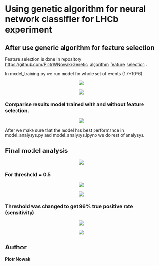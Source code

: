 # Using genetic algorithm for neural network classifier for LHCb experiment

## After use generic algorithm for feature selection
Feature selection is done in repository https://github.com/PiotrWNowak/Genetic_algorithm_feature_selection .

In model_training.py we run model for whole set of events (1.7*10^6).
<p align="center">
  <img src="https://github.com/PiotrWNowak/LHCb_trigger_genetic_algorithm/raw/master/images/Figure_2.png">
</p>

<p align="center">
  <img src="https://github.com/PiotrWNowak/LHCb_trigger_genetic_algorithm/raw/master/images/Figure_1.png">
</p>

### Comparise results model trained with and without feature selection.
<p align="center">
  <img src="https://github.com/PiotrWNowak/LHCb_trigger_genetic_algorithm/raw/master/images/Figure_8.png">
</p>

After we make sure that the model has best performance in model_analysys.py and model_analysys.ipynb we do rest of analysys.


## Final model analysis

<p align="center">
  <img src="https://github.com/PiotrWNowak/LHCb_trigger_genetic_algorithm/raw/master/images/Figure_9.png">
</p>

### For threshold = 0.5
<p align="center">
  <img src="https://github.com/PiotrWNowak/LHCb_trigger_genetic_algorithm/raw/master/images/Figure_5.png">
</p>

<p align="center">
  <img src="https://github.com/PiotrWNowak/LHCb_trigger_genetic_algorithm/raw/master/images/Figure_4.png">
</p>

### Threshold was changed to get 96% true positive rate (sensitivity)

<p align="center">
  <img src="https://github.com/PiotrWNowak/LHCb_trigger_genetic_algorithm/raw/master/images/Figure_3.png">
</p>

<p align="center">
  <img src="https://github.com/PiotrWNowak/LHCb_trigger_genetic_algorithm/raw/master/images/Figure_6.png">
</p>


## Author

**Piotr Nowak**

